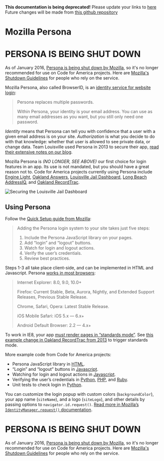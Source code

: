 **This documentation is being deprecated!**
Please update your links to [here](https://wiki.codeforamerica.org)
Future changes will be made from [this github repository](https://github.com/codeforamerica/cfa-wiki)


Mozilla Persona
===============

# PERSONA IS BEING SHUT DOWN

As of January 2016, [Persona is being shut down by Mozilla](https://mail.mozilla.org/pipermail/persona-notices/2016/000005.html), so it's no longer recommended for use on Code for America projects. Here are [Mozilla's Shutdown Guidelines](https://wiki.mozilla.org/Identity/Persona_Shutdown_Guidelines_for_Reliers) for people who rely on the service.

Mozilla Persona, also called BrowserID, is an
[identity service for website login](https://login.persona.org/about):

> Persona replaces multiple passwords.
>
> Within Persona, your identity is your email address. You can use as many email addresses as you want, but you still only need one password.

_Identity_ means that Persona can tell you with confidence that a user with
a given email address is on your site. _Authorization_ is what you decide to
do with that knowledge: whether that user is allowed to see private data,
or change data. Team Louisville used Persona in 2013 to secure their app,
[read their extensive notes on our blog](http://www.codeforamerica.org/blog/2013/11/21/securing-the-louisville-app/).

Mozilla Persona is *(NO LONGER, SEE ABOVE)* our first choice for login features in an app. Its use
is not mandated, but you should have a great reason not to.
Code for America projects currently using Persona include
[Engine Light](https://github.com/codeforamerica/engine-light),
[Oakland Answers](https://github.com/codeforamerica/oakland_answers),
[Louisville Jail Dashboard](https://github.com/codeforamerica/in-n-out),
[Long Beach AddressIQ](https://github.com/codeforamerica/address-iq),
and [Oakland RecordTrac](https://github.com/codeforamerica/recordtrac).

![Securing the Louisville Jail Dashboard](images/persona-jail-dashboard.png)

Using Persona
-------------

Follow the [Quick Setup guide from Mozilla](https://developer.mozilla.org/en-US/Persona/Quick_Setup):

> Adding the Persona login system to your site takes just five steps:
> 
> 1. Include the Persona JavaScript library on your pages.
> 2. Add “login” and “logout” buttons.
> 3. Watch for login and logout actions.
> 4. Verify the user’s credentials.
> 5. Review best practices.

Steps 1-3 all take place client-side, and can be implemented in HTML and Javascript.
Persona [works in most browsers](https://developer.mozilla.org/en-US/Persona/Browser_compatibility):

> Internet Explorer: 8.0, 9.0, 10.0+
>
> Firefox: Current Stable, Beta, Aurora, Nightly, and Extended Support Releases, Previous Stable Release.
>
> Chrome, Safari, Opera: Latest Stable Release.
>
> iOS Mobile Safari: iOS 5.x — 6.x+
>
> Android Default Browser: 2.2 — 4.x+

To work in IE8, your app [_must_ render pages in “standards mode”](https://blogs.msdn.com/b/askie/archive/2009/03/23/understanding-compatibility-modes-in-internet-explorer-8.aspx?Redirected=true).
See [this example change in Oakland RecordTrac from 2013](https://github.com/codeforamerica/recordtrac/pull/142) to trigger standards mode.

More example code from Code for America projects:

* Persona JavaScript library
  in [HTML](https://github.com/codeforamerica/address-iq/blob/0002ec3d6ee82e0e41f5da9c722dfedc86a52571/templates/layout.html#L12).
* “Login” and “logout” buttons
  in [Javascript](https://github.com/codeforamerica/address-iq/blob/0002ec3d6ee82e0e41f5da9c722dfedc86a52571/templates/layout.html#L48).
* Watching for login and logout actions
  in [Javascript](https://github.com/codeforamerica/address-iq/blob/0002ec3d6ee82e0e41f5da9c722dfedc86a52571/templates/layout.html#L84).
* Verifying the user’s credentials
  in [Python](https://github.com/codeforamerica/address-iq/blob/3a17c2334c2c7be5dc14e427f4d0908581cda7f0/app.py#L259),
  [PHP](https://github.com/codeforamerica/in-n-out/blob/1df95cb3e4f3f969af5a4fe4106b006355ba5f0e/public/api/v1/user.php#L69),
  and [Ruby](https://github.com/codeforamerica/engine-light/blob/d71dafa39555013385f6ed45d977269e1ebecd33/app/controllers/persona_controller.rb#L25).
* Unit tests to check login
  in [Python](https://github.com/codeforamerica/ceviche-cms/blob/0dccc6af019123ec1749a8bb86638fe3c05a1557/test/test.py#L1305).

You can customize the login popup with custom colors (`backgroundColor`),
your app name (`siteName`), and a logo (`siteLogo`), and other details by
passing options to `navigator.id.request()`.
[Read more in Mozilla’s `IdentityManager.request()` documentation](https://developer.mozilla.org/en-US/docs/Web/API/IdentityManager/request).

# PERSONA IS BEING SHUT DOWN

As of January 2016, [Persona is being shut down by Mozilla](https://mail.mozilla.org/pipermail/persona-notices/2016/000005.html), so it's no longer recommended for use on Code for America projects. Here are [Mozilla's Shutdown Guidelines](https://wiki.mozilla.org/Identity/Persona_Shutdown_Guidelines_for_Reliers) for people who rely on the service.
